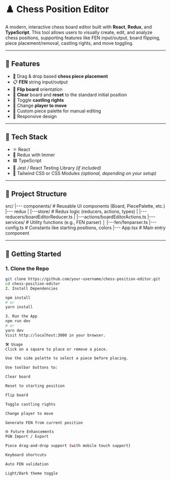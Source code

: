 # ♟️ Chess Position Editor

A modern, interactive chess board editor built with **React**, **Redux**, and **TypeScript**. This tool allows users to visually create, edit, and analyze chess positions, supporting features like FEN input/output, board flipping, piece placement/removal, castling rights, and move toggling.

---

## 🚀 Features

- 🧩 Drag & drop based **chess piece placement**
- 📋 **FEN** string input/output
- 🔁 **Flip board** orientation
- 🧹 **Clear** board and **reset** to the standard initial position
- 🔐 Toggle **castling rights**
- 🔄 Change **player to move**
- 🎨 Custom piece palette for manual editing
- 📱 Responsive design

---

## 🧱 Tech Stack

- ⚛️ React
- 🧠 Redux with Immer
- 🟦 TypeScript
- 🧪 Jest / React Testing Library *(if included)*
- 💅 Tailwind CSS or CSS Modules *(optional, depending on your setup)*

---

## 📂 Project Structure

src/
|--- components/ # Reusable UI components (Board, PiecePalette, etc.)
|--- redux
|       |---store/ # Redux logic (reducers, actions, types)
|       |---reducers/boardEditorReducer.ts
|       |---actions/boardEditorActions.ts
|--- services/ # Utility functions (e.g., FEN parser)
│       |---fen/fenparser.ts
|--- config.ts # Constants like starting positions, colors
|--- App.tsx # Main entry component

---

## 🧪 Getting Started

### 1. Clone the Repo

```bash
git clone https://github.com/your-username/chess-position-editor.git
cd chess-position-editor
2. Install Dependencies

npm install
# or
yarn install

3. Run the App
npm run dev
# or
yarn dev
Visit http://localhost:3000 in your browser.

🛠️ Usage
Click on a square to place or remove a piece.

Use the side palette to select a piece before placing.

Use toolbar buttons to:

Clear board

Reset to starting position

Flip board

Toggle castling rights

Change player to move

Generate FEN from current position

🌐 Future Enhancements
PGN Import / Export

Piece drag-and-drop support (with mobile touch support)

Keyboard shortcuts

Auto FEN validation

Light/Dark theme toggle
